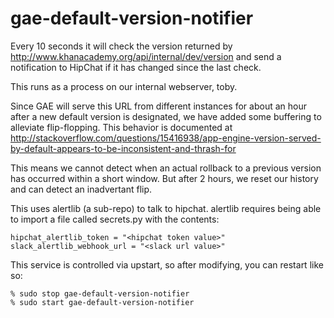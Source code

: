 # gae-default-version-notifier

Every 10 seconds it will check the version returned by
http://www.khanacademy.org/api/internal/dev/version and send a notification
to HipChat if it has changed since the last check.

This runs as a process on our internal webserver, toby.

Since GAE will serve this URL from different instances for about an
hour after a new default version is designated, we have added some
buffering to alleviate flip-flopping.  This behavior is documented at
    http://stackoverflow.com/questions/15416938/app-engine-version-served-by-default-appears-to-be-inconsistent-and-thrash-for

This means we cannot detect when an actual rollback to a previous
version has occurred within a short window.  But after 2 hours, we
reset our history and can detect an inadvertant flip.

This uses alertlib (a sub-repo) to talk to hipchat.  alertlib requires
being able to import a file called secrets.py with the contents:

    hipchat_alertlib_token = "<hipchat token value>"
    slack_alertlib_webhook_url = "<slack url value>"

This service is controlled via upstart, so after modifying, you can
restart like so:

    % sudo stop gae-default-version-notifier
    % sudo start gae-default-version-notifier
